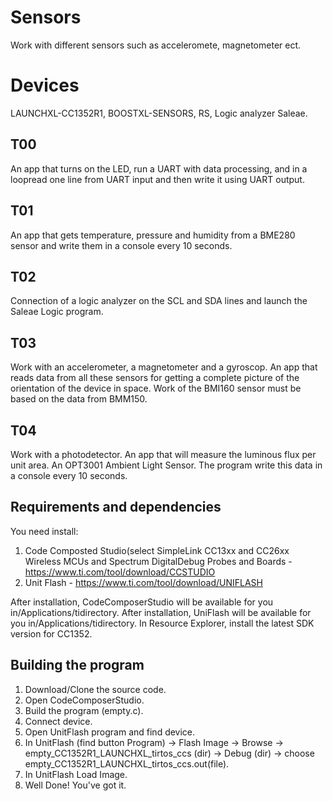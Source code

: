 # Sensors

Work with different sensors such as acceleromete, magnetometer ect.

# Devices

LAUNCHXL-CC1352R1, BOOSTXL-SENSORS, RS, Logic analyzer Saleae.

## T00

An app that turns on the LED, run a UART with data processing, and in a loopread one line from UART input and then write it using UART output.

## T01

An app that gets temperature, pressure and humidity from a BME280 sensor and write them in a console every 10 seconds.

## T02

Connection of a logic analyzer on the SCL and SDA lines and launch the Saleae Logic program.

## T03

Work with an accelerometer, a magnetometer and a gyroscop. An app that reads data from all these sensors for getting a complete picture of the orientation of the device in space. Work of the BMI160 sensor must be based on the data from BMM150.

## T04

Work with a photodetector. An app that will measure the luminous flux per unit area. An OPT3001 Ambient Light Sensor. The program write this data in a console every 10 seconds.

## Requirements and dependencies

You need install:

1. Code Composted Studio(select SimpleLink CC13xx and CC26xx Wireless MCUs and Spectrum DigitalDebug Probes and Boards -
https://www.ti.com/tool/download/CCSTUDIO
2. Unit Flash - https://www.ti.com/tool/download/UNIFLASH

After installation, CodeComposerStudio will be available for you in/Applications/tidirectory.
After installation, UniFlash will be available for you in/Applications/tidirectory.
In Resource Explorer, install the latest SDK version for CC1352.

## Building the program

1. Download/Clone the source code. 
2. Open CodeComposerStudio.
3. Build the program (empty.c).
4. Connect device.
5. Open UnitFlash program and find device.
6. In UnitFlash (find button Program) -> Flash Image -> Browse -> empty_CC1352R1_LAUNCHXL_tirtos_ccs (dir) -> Debug (dir) -> choose
empty_CC1352R1_LAUNCHXL_tirtos_ccs.out(file).
7. In UnitFlash Load Image. 
8. Well Done! You've got it.
